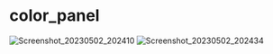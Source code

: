# color_panel

![Screenshot_20230502_202410](https://user-images.githubusercontent.com/121868302/235704690-1f6d97a0-9a28-4409-abed-4b99bcebb4cf.png)
![Screenshot_20230502_202434](https://user-images.githubusercontent.com/121868302/235704746-ce2405f1-cb2a-4761-934b-097f145bc72d.png)
